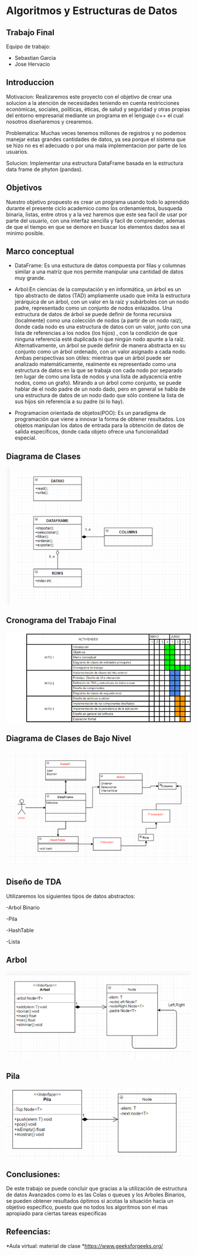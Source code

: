 Algoritmos y Estructuras de Datos
=================================

Trabajo Final
-------------

Equipo de trabajo:
- Sebastian Garcia
- Jose Hervacio

Introduccion
-------------
Motivacion: Realizaremos este proyecto con el objetivo de crear una solucion a la atención de necesidades teniendo en cuenta restricciones económicas, sociales, políticas, éticas, de salud y seguridad y otras propias del entorno empresarial mediante un programa en el lenguaje c++ el cual nosotros diseñaremos y crearemos.

Problematica: Muchas veces tenemos millones de registros y no podemos manejar estas grandes cantidades de datos, ya sea porque el sistema que se hizo no es el adecuado o por una mala implementacion por parte de los usuarios.

Solucion: Implementar una estructura DataFrame basada en la estructura data frame de phyton (pandas).

Objetivos
----------
Nuestro objetivo propuesto es crear un programa usando todo lo aprendido durante el presente ciclo academico como los ordenamientos, busqueda binaria, listas, entre otros y a la vez haremos que este sea facil de usar por parte del usuario, con una interfaz sencilla y facil de comprender, ademas de que el tiempo en que se demore en buscar los elementos dados sea el minimo posible.

Marco conceptual
-----------------
- DataFrame: Es una estuctura de datos compuesta por filas y columnas similar a una matriz que nos permite manipular una cantidad de datos muy grande. 

- Arbol:En ciencias de la computación y en informática, un árbol es un tipo abstracto de datos (TAD) ampliamente usado que imita la estructura jerárquica de un árbol, con un valor en la raíz y subárboles con un nodo padre, representado como un conjunto de nodos enlazados. Una estructura de datos de árbol se puede definir de forma recursiva (localmente) como una colección de nodos (a partir de un nodo raíz), donde cada nodo es una estructura de datos con un valor, junto con una lista de referencias a los nodos (los hijos) , con la condición de que ninguna referencia esté duplicada ni que ningún nodo apunte a la raíz. Alternativamente, un árbol se puede definir de manera abstracta en su conjunto como un árbol ordenado, con un valor asignado a cada nodo. Ambas perspectivas son útiles: mientras que un árbol puede ser analizado matemáticamente, realmente es representado como una estructura de datos en la que se trabaja con cada nodo por separado (en lugar de como una lista de nodos y una lista de adyacencia entre nodos, como un grafo). Mirando a un árbol como conjunto, se puede hablar de el nodo padre de un nodo dado, pero en general se habla de una estructura de datos de un nodo dado que sólo contiene la lista de sus hijos sin referencia a su padre (si lo hay).

- Programacion orientada de objetos(POO): Es un paradigma de programación que viene a innovar la forma de obtener resultados. Los objetos manipulan los datos de entrada para la obtención de datos de salida específicos, donde cada objeto ofrece una funcionalidad especial.


Diagrama de Clases
------------------
![Diagrama de Clases](DiagramaCorregido1.PNG)

Cronograma del Trabajo Final
----------------------------
![Cronograma](Cronograma.PNG)

Diagrama de Clases de Bajo Nivel
----------------------------
![DSNivel](DSNivel.PNG)

Diseño de TDA
-------------
Utilizaremos los siguientes tipos de datos abstractos:

-Arbol Binario

-Pila

-HashTable

-Lista

Arbol
-----
![Arbol](Arbol.png)

Pila
----
![Pila](Pila.png)

Conclusiones:
----------------
De este trabajo se puede concluir que gracias a la utilización de estructura de datos Avanzados como lo es las Colas o queues y los Arboles Binarios, se pueden obtener resultados óptimos si acotas la situación hacia un objetivo especifico, puesto que no todos los algoritmos son el mas apropiado para ciertas tareas especificas

Refeencias:
---------------
*Aula virtual: material de clase
*https://www.geeksforgeeks.org/

